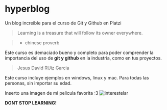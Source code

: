# hyperblog
Un blog increible para el curso de Git y Github en Platzi
> Learning is a treasure that will follow its owner everywhere.

> - chinese proverb

Este curso es demaciado bueno y completo para poder comprender la importancia del uso de **git y github** en la industria, como en tus proyectos.

> Jesus David RUiz Garcia 

Este curso incluye ejemplos en windows, linux y mac.
Para todas las personas, sin importar su edad.

Inserto una imagen de mi pelicula favorita :3
![interestelar](https://images.hdqwalls.com/wallpapers/interstellar-voyage.jpg "interestelar")

**DONT STOP LEARNING!**